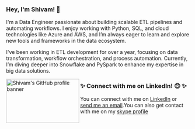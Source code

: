 ### Hey, I'm Shivam! 👋
I'm a Data Engineer passionate about building scalable ETL pipelines and automating workflows. I enjoy working with Python, SQL, and cloud technologies like Azure and AWS, and I’m always eager to learn and explore new tools and frameworks in the data ecosystem.

I've been working in ETL development for over a year, focusing on data transformation, workflow orchestration, and process automation. Currently, I’m diving deeper into Snowflake and PySpark to enhance my expertise in big data solutions.

<img align="left" width="200" height="120" src="https://github.com/Github-SG03/ShivamGupta/blob/main/assets/1.png" alt="Shivam's GitHub profile banner">

### ✨ Connect with me on LinkedIn! 😊 ✨
You can connect with me on [LinkedIn](https://www.linkedin.com/in/shivam-gupta-71a184221) or [send me an email](mailto:sgs.shivam99@outlook.com).You can also get contact with me on my [skype profile](https://join.skype.com/invite/p31PBderASWA)



